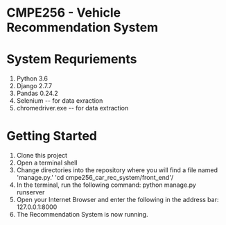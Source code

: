 # CMPE256 - Vehicle Recommendation System

# System Requriements
1. Python 3.6
2. Django 2.7.7
3. Pandas 0.24.2
4. Selenium -- for data exraction
5. chromedriver.exe -- for data extraction 

# Getting Started
1. Clone this project
2. Open a terminal shell
3. Change directories into the repository where you will find a file named 'manage.py.'
   'cd cmpe256_car_rec_system/front_end'/ 
4. In the terminal, run the following command: 
   python manage.py runserver
5. Open your Internet Browser and enter the following in the address bar:     
   127.0.0.1:8000
6. The Recommendation System is now running.
